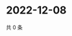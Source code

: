 # 2022-12-08

共 0 条

<!-- BEGIN WEIBO -->
<!-- 最后更新时间 Thu Dec 08 2022 20:27:40 GMT+0800 (China Standard Time) -->

<!-- END WEIBO -->
